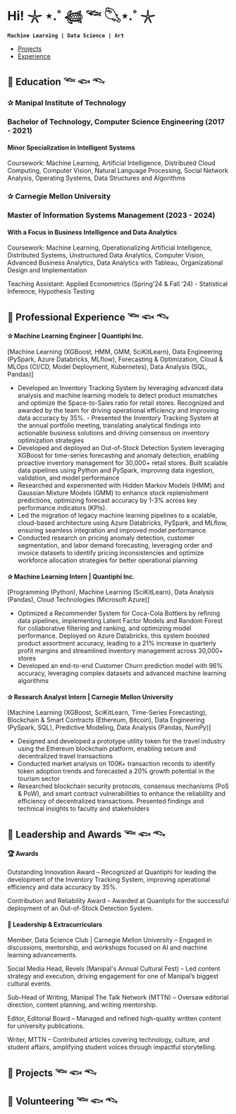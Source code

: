 # Hi! 𓇼 ⋆.˚ 𓆉 𓆝 𓆡⋆.˚ 𓇼

**` Machine Learning | Data Science | Art `**

- [Projects](projects.md)
- [Experience](experience.md)

## 🔹 Education 𓆝 𓆟 𓆞

### ✰ Manipal Institute of Technology
### Bachelor of Technology, Computer Science Engineering (2017 - 2021)

#### Minor Specialization in Intelligent Systems 

Coursework: Machine Learning, Artificial Intelligence, Distributed Cloud Computing, Computer Vision, Natural Language Processing, Social Network Analysis, Operating Systems, Data Structures and Algorithms

### ✰ Carnegie Mellon University
### Master of Information Systems Management (2023 - 2024)

#### With a Focus in Business Intelligence and Data Analytics

Coursework: Machine Learning, Operationalizing Artificial Intelligence, Distributed Systems, Unstructured Data Analytics, Computer Vision, Advanced Business Analytics, Data Analytics with Tableau, Organizational Design and Implementation

Teaching Assistant: Applied Econometrics (Spring'24 & Fall ‘24) - Statistical Inference, Hypothesis Testing

## 🔹 Professional Experience 𓆝 𓆟 𓆞

#### ✰ Machine Learning Engineer | Quantiphi Inc. 

[Machine Learning (XGBoost, HMM, GMM, SciKitLearn), Data Engineering (PySpark, Azure Databricks, MLflow), Forecasting & Optimization, Cloud & MLOps (CI/CD, Model Deployment, Kubernetes), Data Analysis (SQL, Pandas)]

- Developed an Inventory Tracking System by leveraging advanced data analysis and machine learning models to detect product mismatches and optimize the Space-to-Sales ratio for retail stores. Recognized and awarded by the team for driving operational efficiency and improving data accuracy by 35%. - Presented the Inventory Tracking System at the annual portfolio meeting, translating analytical findings into actionable business solutions and driving consensus on inventory optimization strategies
- Developed and deployed an Out-of-Stock Detection System leveraging XGBoost for time-series forecasting and anomaly detection, enabling proactive inventory management for 30,000+ retail stores. Built scalable data pipelines using Python and PySpark, improving data ingestion, validation, and model performance
- Researched and experimented with Hidden Markov Models (HMM) and Gaussian Mixture Models (GMM) to enhance stock replenishment predictions, optimizing forecast accuracy by 1-3% across key performance indicators (KPIs).
- Led the migration of legacy machine learning pipelines to a scalable, cloud-based architecture using Azure Databricks, PySpark, and MLflow, ensuring seamless integration and improved model performance.
- Conducted research on pricing anomaly detection, customer segmentation, and labor demand forecasting, leveraging order and invoice datasets to identify pricing inconsistencies and optimize workforce allocation strategies for better operational planning

#### ✰ Machine Learning Intern | Quantiphi Inc.

[Programming (Python), Machine Learning (SciKitLearn), Data Analysis (Pandas), Cloud Technologies (Microsoft Azure)]

- Optimized a Recommender System for Coca-Cola Bottlers by refining data pipelines, implementing Latent Factor Models and Random Forest for collaborative filtering and ranking, and optimizing model performance. Deployed on Azure Databricks, this system boosted product assortment accuracy, leading to a 21% increase in quarterly profit margins and streamlined inventory management across 30,000+ stores
- Developed an end-to-end Customer Churn prediction model with 96% accuracy, leveraging complex datasets and advanced machine learning algorithms

#### ✰ Research Analyst Intern | Carnegie Mellon University

[Machine Learning (XGBoost, SciKitLearn, Time-Series Forecasting), Blockchain & Smart Contracts (Ethereum, Bitcoin), Data Engineering (PySpark, SQL), Predictive Modeling, Data Analysis (Pandas, NumPy)]

- Designed and developed a prototype utility token for the travel industry using the Ethereum blockchain platform, enabling secure and decentralized travel transactions
- Conducted market analysis on 100K+ transaction records to identify token adoption trends and forecasted a 20% growth potential in the tourism sector
- Researched blockchain security protocols, consensus mechanisms (PoS & PoW), and smart contract vulnerabilities to enhance the reliability and efficiency of decentralized transactions. Presented findings and technical insights to faculty and stakeholders

## 🔹 Leadership and Awards 𓆝 𓆟 𓆞

#### 🏆 Awards

Outstanding Innovation Award – Recognized at Quantiphi for leading the development of the Inventory Tracking System, improving operational efficiency and data accuracy by 35%.

Contribution and Reliability Award – Awarded at Quantiphi for the successful deployment of an Out-of-Stock Detection System.

#### 🌟 Leadership & Extracurriculars

Member, Data Science Club | Carnegie Mellon University – Engaged in discussions, mentorship, and workshops focused on AI and machine learning advancements.

Social Media Head, Revels (Manipal's Annual Cultural Fest) – Led content strategy and execution, driving engagement for one of Manipal’s biggest cultural events.

Sub-Head of Writing, Manipal The Talk Network (MTTN) – Oversaw editorial direction, content planning, and writing mentorship.

Editor, Editorial Board – Managed and refined high-quality written content for university publications.

Writer, MTTN – Contributed articles covering technology, culture, and student affairs, amplifying student voices through impactful storytelling.


## 🔹 Projects 𓆝 𓆟 𓆞


## 🔹 Volunteering 𓆝 𓆟 𓆞



<!---
sushanth128/sushanth128 is a ✨ special ✨ repository because its `README.md` (this file) appears on your GitHub profile.
You can click the Preview link to take a look at your changes.
--->
